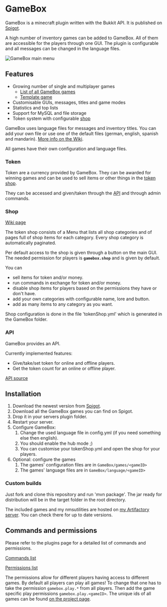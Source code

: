 # GameBox

GameBox is a minecraft plugin written with the Bukkit API. It is published on [Spigot].

A high number of inventory games can be added to GameBox. All of them are accessible for the players through one GUI. The plugin is configurable and all messages can be changed in the language files.

![GameBox main menu](gamebox.png "GameBox main menu with ten installed games")

## Features

* Growing number of single and multiplayer games
  * [List of all GameBox games][GameBox-games]
  * [Template game][example-project]
* Customisable GUIs, messages, titles and game modes
* Statistics and top lists
* Support for MySQL and file storage
* Token system with configurable [shop](#shop)

GameBox uses language files for messages and inventory titles. You can add your own file or use one of the default files (german, english, spanish and mandarin). [More info on the Wiki](https://github.com/NiklasEi/gamebox/wiki/Language).

All games have their own configuration and language files.

### Token

Token are a currency provided by GameBox. They can be awarded for winning games and can be used to sell items or other things in the [token shop](#shop). 

They can be accessed and given/taken through the [API](#api) and through admin commands.

### Shop

[Wiki page](https://github.com/NiklasEi/gamebox/wiki/Token-Shop)

The token shop consists of a Menu that lists all shop categories and of pages full of shop items for each category. Every shop category is automatically paginated.

Per default access to the shop is given through a button on the main GUI. The needed permission for players is **`gamebox.shop`**
and is given by default.

You can
* sell items for token and/or money.
* run commands in exchange for token and/or money.
* disable shop items for players based on the permissions they have or don't have.
* add your own categories with configurable name, lore and button.
* add as many items to any category as you want.

Shop configuration is done in the file 'tokenShop.yml' which is generated in the GameBox folder.

### API

GameBox provides an API.

Currently implemented features:
* Give/take/set token for online and offline players.
* Get the token count for an online or offline player.

[API source](src/main/java/me/nikl/gamebox/GameBoxAPI.java)

## Installation

1. Download the newest version from [Spigot].
2. Download all the GameBox games you can find on Spigot.
3. Drop it in your servers plugin folder.
4. Restart your server.
5. Configure GameBox:
   1. Change the used language file in config.yml (if you need something else then english).
   2. You should enable the hub mode ;)
   3. You can customise your tokenShop.yml and open the shop for your players.
6. Optional: configure the games
   1. The games' configuration files are in `GameBox/games/<gameID>`
   2. The games' language files are in `GameBox/language/<gameID>`

### Custom builds

Just fork and clone this repository and run 'mvn package'. The jar ready for distribution will be in the target folder in the root directory.

The included games and my nmsutilities are hosted on [my Artifactory server][artifactory]. You can check there for up to date versions.

## Commands and permissions

Please refer to the plugins page for a detailed list of commands and permissions.

[Commands list][GameBox-cmds]

[Permissions list][GameBox-perms]

The permissions allow for different players having access to different games. By default all players can play all games! To change that one has to take the permission `gamebox.play.*` from all players. Then add the game specific play permissions `gamebox.play.<gameID>`. The unique ids of all games can be found [on the project page][gamebox-ids].

[Spigot]: https://www.spigotmc.org/resources/37273/
[gamebox-ids]: https://www.nikl.me/projects/minecraft/gamebox/#ids
[GameBox-games]: https://www.nikl.me/projects/minecraft/gamebox/#games
[GameBox-cmds]: https://www.nikl.me/projects/minecraft/gamebox/#commands
[GameBox-perms]: https://www.nikl.me/projects/minecraft/gamebox/#permissions
[example-project]: https://github.com/NiklasEi/template-module-for-gamebox
[artifactory]: https://repo.nikl.me
